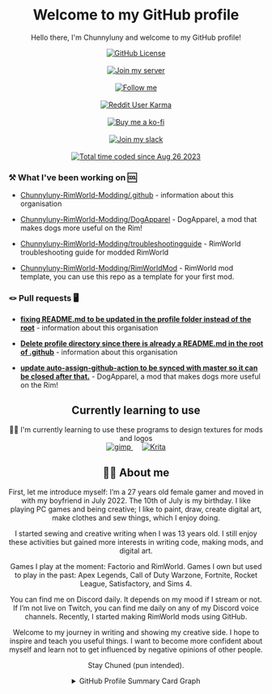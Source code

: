 <h1 align= "center">Welcome to my GitHub profile</h1>

<p align= "center">Hello there, I'm Chunnyluny and welcome to my GitHub profile!</p>
<div align="center">
<a href="https://github.com/Chunnyluny/Chunnyluny/blob/master/LICENSE">
    <img alt="GitHub License" src="https://img.shields.io/github/license/Chunnyluny/Chunnyluny?style=for-the-badge&logo=github&color=magenta" />
</a>
</div>
&emsp;
<div align="center">
<a href="https://discord.gg/NjbW9RTQkA">
    <img alt="Join my server" src="https://img.shields.io/badge/join_me_on-discord-magenta?style=for-the-badge&logo=discord" />
</a>
</div>
&emsp;
<div align="center">
<a href="https://twitch.tv/chunnyluny">
    <img alt="Follow me" src="https://img.shields.io/badge/Twitch-magenta?style=for-the-badge&logo=twitch&logoColor=white" />
</a>
</div>
&emsp;
<div align="center">
<a href="https://www.reddit.com/user/Chunnyluny">
    <img alt="Reddit User Karma" src="https://img.shields.io/reddit/user-karma/combined/chunnyluny?style=for-the-badge&logo=reddit&color=magenta" />
</a>
</div>
&emsp;
<div align="center">
<a href="https://ko-fi.com/Chunnyluny">
    <img alt="Buy me a ko-fi" src="https://shields.io/badge/ko--fi-Buy_me_a_ko_fi-magenta?logo=ko-fi&style=for-the-badge" />
</a>
</div>
&emsp;
<div align="center">
<a href="https://join.slack.com/t/chunnylunyrim-7gz9374/shared_invite/zt-22x8mqqh1-ooMBenNDfIt2xtH985UDEA">
    <img alt="Join my slack" src="https://img.shields.io/badge/join_me_on-slack-magenta?style=for-the-badge&logo=slack" />
</a>
</div>
&emsp;
<div align="center">
<a href="https://wakatime.com/@a1ab2f08-f65b-4908-b266-913f3c87849a">
    <img alt="Total time coded since Aug 26 2023" src="https://wakatime.com/badge/user/a1ab2f08-f65b-4908-b266-913f3c87849a.svg?style=for-the-badge" />
</a>
</div>

### ⚒️ What I've been working on 🆒

- [Chunnyluny-RimWorld-Modding/.github](https://github.com/Chunnyluny-RimWorld-Modding/.github) - information about this organisation

- [Chunnyluny-RimWorld-Modding/DogApparel](https://github.com/Chunnyluny-RimWorld-Modding/DogApparel) - DogApparel, a mod that makes dogs more useful on the Rim!

- [Chunnyluny-RimWorld-Modding/troubleshootingguide](https://github.com/Chunnyluny-RimWorld-Modding/troubleshootingguide) - RimWorld troubleshooting guide for modded RimWorld

- [Chunnyluny-RimWorld-Modding/RimWorldMod](https://github.com/Chunnyluny-RimWorld-Modding/RimWorldMod) - RimWorld mod template, you can use this repo as a template for your first mod.

### 🪢 Pull requests 🖥️

- **[fixing README.md to be updated in the profile folder instead of the root](https://github.com/Chunnyluny-RimWorld-Modding/.github/pull/4)** - information about this organisation

- **[Delete profile directory since there is already a README.md in the root of .github](https://github.com/Chunnyluny-RimWorld-Modding/.github/pull/3)** - information about this organisation

- **[update auto-assign-github-action to be synced with master so it can be closed after that.](https://github.com/Chunnyluny-RimWorld-Modding/DogApparel/pull/79)** - DogApparel, a mod that makes dogs more useful on the Rim!

<h2 align="center">Currently learning to use</h2>
<div align="center">👩‍🎨 I'm currently learning to use these programs to design textures for mods and logos</div>
<div align="center">
<a href="https://www.gimp.org/downloads">
    <img alt="gimp" src="https://img.shields.io/badge/gimp-203759?style=for-the-badge&logo=gimp&logoColor=magenta" />
</a>
&emsp;
<a href="https://krita.org/en/download/krita-desktop">
    <img alt="Krita" src="https://img.shields.io/badge/Krita-203759?style=for-the-badge&logo=krita&logoColor=magenta" />
</a>
</div>

<h2 align="center">🙋‍♀️ About me</h2>

<p align="center">First, let me introduce myself: I’m a 27 years old female gamer and moved in with my boyfriend in July 2022. The 10th of July is my birthday. I like playing PC games and being creative; I like to paint, draw, create digital art, make clothes and sew things, which I enjoy doing.</p>
<p align="center">I started sewing and creative writing when I was 13 years old. I still enjoy these activities but gained more interests in writing code, making mods, and digital art.</p>
<p align="center">Games I play at the moment: Factorio and RimWorld. Games I own but used to play in the past: Apex Legends, Call of Duty Warzone, Fortnite, Rocket League, Satisfactory, and Sims 4.</p>
<p align="center">You can find me on Discord daily. It depends on my mood if I stream or not. If I’m not live on Twitch, you can find me daily on any of my Discord voice channels. Recently, I started making RimWorld mods using GitHub.</p>
<p align="center">Welcome to my journey in writing and showing my creative side. I hope to inspire and teach you useful things. I want to become more confident about myself and learn not to get influenced by negative opinions of other people.</p>
<p align="center">Stay Chuned (pun intended).</p>

<details>
  <summary align="center">GitHub Profile Summary Card Graph</summary>
   <p align="center">📍GitHub Profile Summary Card Graph</p>
    <div align="center">
     <a href="https://github.com/Chunnyluny">
      <img height="160em" alt="GitHub Summary Card Graph" src="https://github-profile-summary-cards.vercel.app/api/cards/profile-details?username=Chunnyluny&theme=radical&hide_border=false" />
     </a>
    </div>
<br>
    <div align="center">
     <a href="https://github.com/Chunnyluny">
      <img height="160em" alt="GitHub profile stats" src="https://github-readme-stats.vercel.app/api?username=Chunnyluny&show_icons=true&theme=radical&hide_border=false&include_all_commits=true&count_private=" />
     </a>
    </div>
<br>
   <div align="center">
    <a href="https://git.io/streak-stats">
     <img height="160em" alt="GitHub Streak" src="https://streak-stats.demolab.com?user=Chunnyluny&amp;theme=radical&amp;date_format=j%20M%5B%20Y%5D" />
    </a>
   </div>
<br>
   <div align="center">
<!--START_SECTION:WAKA-->

```txt
From: 25 August 2023 - To: 13 September 2023

Total Time: 36 hrs 30 mins

Other            12 hrs 28 mins  ⣿⣿⣿⣿⣿⣿⣿⣿⣦⣀⣀⣀⣀⣀⣀⣀⣀⣀⣀⣀⣀⣀⣀⣀⣀   34.18 %
Markdown         8 hrs 56 mins   ⣿⣿⣿⣿⣿⣿⣄⣀⣀⣀⣀⣀⣀⣀⣀⣀⣀⣀⣀⣀⣀⣀⣀⣀⣀   24.49 %
YAML             7 hrs 55 mins   ⣿⣿⣿⣿⣿⣦⣀⣀⣀⣀⣀⣀⣀⣀⣀⣀⣀⣀⣀⣀⣀⣀⣀⣀⣀   21.71 %
Smarty           2 hrs 37 mins   ⣿⣷⣀⣀⣀⣀⣀⣀⣀⣀⣀⣀⣀⣀⣀⣀⣀⣀⣀⣀⣀⣀⣀⣀⣀   07.17 %
XML              2 hrs 26 mins   ⣿⣶⣀⣀⣀⣀⣀⣀⣀⣀⣀⣀⣀⣀⣀⣀⣀⣀⣀⣀⣀⣀⣀⣀⣀   06.70 %
JSON             1 hr 38 mins    ⣿⣄⣀⣀⣀⣀⣀⣀⣀⣀⣀⣀⣀⣀⣀⣀⣀⣀⣀⣀⣀⣀⣀⣀⣀   04.50 %
Ezhil            6 mins          ⣀⣀⣀⣀⣀⣀⣀⣀⣀⣀⣀⣀⣀⣀⣀⣀⣀⣀⣀⣀⣀⣀⣀⣀⣀   00.29 %
```

<!--END_SECTION:WAKA-->
   </div>
</details>

